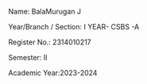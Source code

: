 Name: BalaMurugan J

Year/Branch / Section: I YEAR- CSBS -A

Register No.:  2314010217      

Semester:     II

Academic Year:2023-2024
